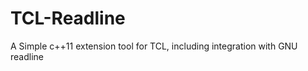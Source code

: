 TCL-Readline
============

A Simple c++11 extension tool for TCL, including integration with GNU readline
